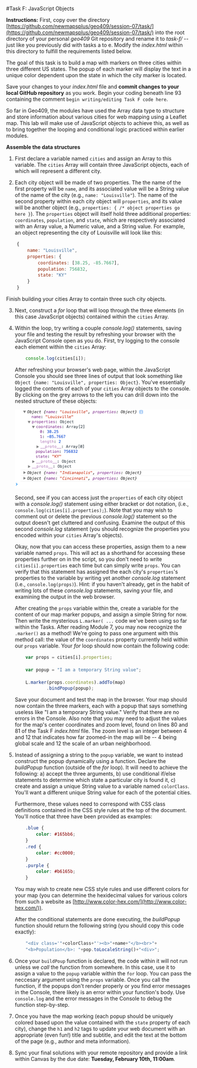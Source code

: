 #Task F: JavaScript Objects

**Instructions:** First, copy over the directory [https://github.com/newmapsplus/geo409/session-07/task/](https://github.com/newmapsplus/geo409/session-07/task/) into the root directory of your personal *geo409* Git repository and rename it to *task-f/* -- just like you previously did with tasks a to e. Modify the *index.html* within this directory to fulfill the requirements listed below. 

The goal of this task is to build a map with markers on three cities within three different US states. The popup of each marker will display the text in a unique color dependent upon the state in which the city marker is located.

Save your changes to your *index.html* file and **commit changes to your local GitHub repository** as you work. Begin your coding beneath line 93 containing the comment `begin writing/editing Task F code here`. 

So far in Geo409, the modules have used the Array data type to structure and store information about various cities for web mapping using a Leaflet map. This lab will make use of JavaScript objects to achieve this, as well as to bring together the looping and conditional logic practiced within earlier modules.

**Assemble the data structures**

1. First declare a variable named `cities` and assign an Array to this variable. The `cities` Array will contain three JavaScript objects, each of which will represent a different city.

2. Each city object will be made of two properties. The the name of the first property will be `name`, and its associated value will be a String value of the name of the city (e.g., `name: "Louisville"`). The name of the second property within each city object will `properties`, and its value will be another object (e.g., `properties: { /* object properties go here }`). The `properties` object will itself hold three additional properties: `coordinates`, `population`, and `state`, which are respectively associated with an Array value, a Numeric value, and a String value. For example, an object representing the city of Louisville will look like this:
```javascript
    {
        name: "Louisville",
        properties: {
            coordinates: [38.25, -85.7667],
            population: 756832,
            state: "KY"
        }
    }
```
Finish building your cities Array to contain three such city objects.

3. Next, construct a *for* loop that will loop through the three elements (in this case JavaScript objects) contained within the `cities` Array.

4. Within the loop, try writing a couple *console.log()* statements, saving your file and testing the result by refreshing your browser with the JavaScript Console open as you do.  First, try logging to the console each element within the `cities` Array:

    ```javascript
        console.log(cities[i]);
    ```

    After refreshing your browser's web page, within the JavaScript Console you should see three lines of output that look something like `Object {name: "Louisville", properties: Object}`. You've essentially logged the contents of each of your `cities` Array objects to the console. By clicking on the grey arrows to the left you can drill down into the nested structure of these objects:

    ![Nested structure of the cities objects logged to the Console](assets/console-log-cities.png)

    Second, see if you can access just the `properties` of each city object with a *console.log()* statement using either bracket or dot notation, (i.e., `console.log(cities[i].properties);`). Note that you may wish to comment out or delete the previous *console.log()* statement so the output doesn't get cluttered and confusing. Examine the output of this second *console.log* statement (you should recognize the properties you encoded within your `cities` Array's objects).

    Okay, now that you can access these properties, assign them to a new variable named `props`. This will act as a shorthand for accessing these properties further on in the script, so you don't need to write `cities[i].properties` each time but can simply write `props`. You can verify that this statement has assigned the each city's `properties`'s properties to the variable by writing yet another *console.log* statement (i.e., `console.log(props)`). Hint: if you haven't already, get in the habit of writing lots of these *console.log* statements, saving your file, and examining the output in the web browser.

    After creating the `props` variable within the, create a variable for the content of our map marker popups, and assign a simple String for now. Then write the mysterious `L.marker( ...` code we've been using so far within the Tasks. After reading Module 7, you may now recognize the `.marker()` as a method! We're going to pass one argument with this method call: the value of the `coordinates` property currently held within our `props` variable. Your *for* loop should now contain the following code:

    ```javascript
        var props = cities[i].properties;

        var popup = "I am a temporary String value";

        L.marker(props.coordinates).addTo(map)
                .bindPopup(popup);   
    ```
    Save your document and test the map in the browser. Your map should now contain the three markers, each with a popup that says something useless like "I am a temporary String value." Verify that there are no errors in the Console. Also note that you may need to adjust the values for the map's center coordinates and zoom level, found on lines 80 and 81 of the Task F *index.html* file. The zoom level is an integer between 4 and 12 that indicates how far zoomed-in the map will be -- 4 being global scale and 12 the scale of an urban neighborhood.

5. Instead of assigning a string to the `popup` variable, we want to instead construct the popup dynamically using a function. Declare the *buildPopup* function (outside of the *for* loop). It will need to achieve the following: a) accept the three arguments, b) use conditional if/else statements to determine which state a particular city is found it, c) create and assign a unique String value to a variable named `colorClass`. You'll want a different unique String value for each of the potential cities. 

    Furthermore, these values need to correspond with CSS class definitions contained in the CSS style rules at the top of the document. You'll notice that three have been provided as examples:

    ```css
        .blue {
            color: #165bb6;
        }
        .red {
            color: #cc0000;
        }
        .purple {
            color: #b6165b; 
        }
    ```
    You may wish to create new CSS style rules and use different colors for your map (you can determine the hexidecimal values for various colors from such a website as [http://www.color-hex.com/](http://www.color-hex.com/)).          

    After the conditional statements are done executing, the *buildPopup* function should return the following string (you should copy this code exactly):

    ```javascript
        "<div class='"+colorClass+"'><b>"+name+"</b><br>"+
        "<b>Population</b>: "+pop.toLocaleString()+"<div>";
    ```
    
6. Once your `buildPoup` function is declared, the code within it will not run unless we *call* the function from somewhere. In this case,  use it to assign a value to the `popup` variable within the `for` loop. You can pass the neccesary argument using the `props` variable. Once you call the function, if the popups don't render properly or you find error messages in the Console, there likely is an error within your function's body. Use `console.log` and the error messages in the Console to debug the function step-by-step.

7. Once you have the map working (each popup should be uniquely colored based upon the value contained with the `state` property of each city), change the `h1` and `h2` tags to update your web document with an appropriate (even fun!) title and subtitle, and edit the text at the bottom of the page (e.g., author and meta information).

11. Sync your final solutions with your remote repository and provide a link within Canvas by the due date: **Tuesday, February 10th, 11:00am**.


